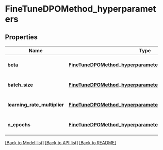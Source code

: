 # FineTuneDPOMethod_hyperparameters
## Properties

| Name | Type | Description | Notes |
|------------ | ------------- | ------------- | -------------|
| **beta** | [**FineTuneDPOMethod_hyperparameters_beta**](FineTuneDPOMethod_hyperparameters_beta.md) |  | [optional] [default to null] |
| **batch\_size** | [**FineTuneDPOMethod_hyperparameters_batch_size**](FineTuneDPOMethod_hyperparameters_batch_size.md) |  | [optional] [default to null] |
| **learning\_rate\_multiplier** | [**FineTuneDPOMethod_hyperparameters_learning_rate_multiplier**](FineTuneDPOMethod_hyperparameters_learning_rate_multiplier.md) |  | [optional] [default to null] |
| **n\_epochs** | [**FineTuneDPOMethod_hyperparameters_n_epochs**](FineTuneDPOMethod_hyperparameters_n_epochs.md) |  | [optional] [default to null] |

[[Back to Model list]](../README.md#documentation-for-models) [[Back to API list]](../README.md#documentation-for-api-endpoints) [[Back to README]](../README.md)

